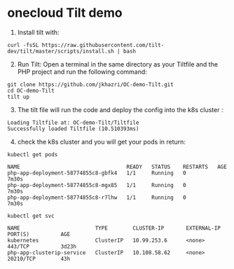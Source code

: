 # onecloud Tilt demo
1. Install tilt with:
```
curl -fsSL https://raw.githubusercontent.com/tilt-dev/tilt/master/scripts/install.sh | bash
```
2. Run Tilt: Open a terminal in the same directory as your Tiltfile and the PHP project and run the following command:
```
git clone https://github.com/jkhazri/OC-demo-Tilt.git
cd OC-demo-Tilt
tilt up
```
3. The tilt file will run the code and deploy the config into the k8s cluster :
```
Loading Tiltfile at: OC-demo-Tilt/Tiltfile
Successfully loaded Tiltfile (10.510393ms)
```
4. check the k8s cluster and you will get your pods in return:
```
kubectl get pods

NAME                                  READY   STATUS    RESTARTS   AGE
php-app-deployment-58774855c8-gbfk4   1/1     Running   0          7m30s
php-app-deployment-58774855c8-mgx85   1/1     Running   0          7m30s
php-app-deployment-58774855c8-r7lhw   1/1     Running   0          7m30s

kubectl get svc

NAME                        TYPE        CLUSTER-IP       EXTERNAL-IP   PORT(S)          AGE
kubernetes                  ClusterIP   10.99.253.6      <none>        443/TCP          3d23h
php-app-clusterip-service   ClusterIP   10.108.58.62     <none>        20210/TCP        43h

```
   

